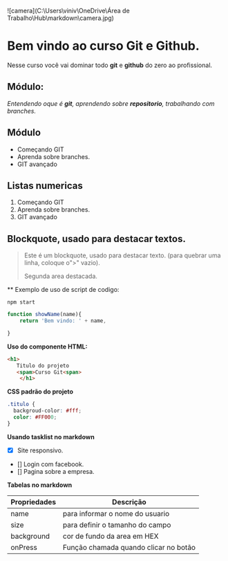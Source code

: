 ![camera](C:\Users\viniv\OneDrive\Área de Trabalho\Hub\markdown\camera.jpg)

# Bem vindo ao curso Git e Github.

Nesse curso você vai dominar todo **git** e **github** do zero ao profissional.

## Módulo:

_Entendendo oque é **git**, aprendendo sobre **repositorio**, trabalhando com branches._

## Módulo

- Começando GIT
- Aprenda sobre branches.
- GIT avançado

## Listas numericas

1. Começando GIT
2. Aprenda sobre branches.
3. GIT avançado

## Blockquote, usado para destacar textos.

> Este é um blockquote, usado para destacar texto.
> (para quebrar uma linha, coloque o">" vazio).
>
> Segunda area destacada.

\*\* Exemplo de uso de script de codigo:

```
npm start
```

```js
function showName(name){
    return 'Bem vindo: ' + name,

}
```

**Uso do componente HTML:**

```html
<h1>
   Titulo do projeto
   <spam>Curso Git<span>
    </h1>
```

**CSS padrão do projeto**

```css
.titulo {
  backgroud-color: #fff;
  color: #FF000;
}
```

**Usando tasklist no markdown**

- [x] Site responsivo.
- [] Login com facebook.
- [] Pagina sobre a empresa.

**Tabelas no markdown**

| Propriedades | Descrição                             |
| ------------ | ------------------------------------- |
| name         | para informar o nome do usuario       |
| size         | para definir o tamanho do campo       |
| background   | cor de fundo da area em HEX           |
| onPress      | Função chamada quando clicar no botão |
